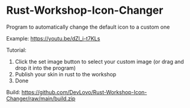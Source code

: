 # Rust-Workshop-Icon-Changer
Program to automatically change the default icon to a custom one

Example: https://youtu.be/dZl_i-t7KLs

Tutorial:
1. Click the set image button to select your custom image (or drag and drop it into the program)
2. Publish your skin in rust to the workshop
3. Done

Build: https://github.com/DevLovo/Rust-Workshop-Icon-Changer/raw/main/build.zip
